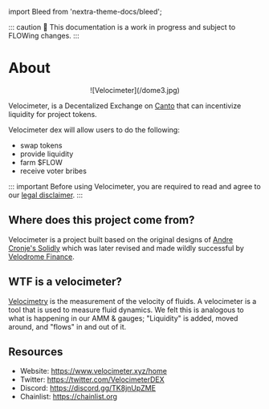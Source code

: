 import Bleed from 'nextra-theme-docs/bleed';

::: caution
👀 This documentation is a work in progress and subject to FLOWing changes.
:::

# About

<Bleed>
 <div align="center"> ![Velocimeter](/dome3.jpg) </div>
</Bleed>


Velocimeter, is a Decentalized Exchange on [Canto](https://canto.io/) that can incentivize liquidity for project tokens. 

Velocimeter dex will allow users to do the following:
* swap tokens
* provide liquidity
* farm $FLOW
* receive voter bribes

::: important
  Before using Velocimeter, you are required to read and agree to our [legal disclaimer](/legal).
:::

## Where does this project come from?
Velocimeter is a project built based on the original designs of [Andre Cronje's Solidly](https://andrecronje.medium.com/ve-3-3-44466eaa088b) which was later revised and made wildly successful by [Velodrome Finance](https://app.velodrome.finance/). 

## WTF is a velocimeter?
[Velocimetry](https://en.wikipedia.org/wiki/Velocimetry) is the measurement of the velocity of fluids. A velocimeter is a tool that is used to measure fluid dynamics. We felt this is analogous to what is happening in our AMM & gauges; "Liquidity" is added, moved around, and "flows" in and out of it.



## Resources

* Website: https://www.velocimeter.xyz/home
* Twitter: https://twitter.com/VelocimeterDEX
* Discord: https://discord.gg/TK8jnUpZME
* Chainlist: https://chainlist.org 
